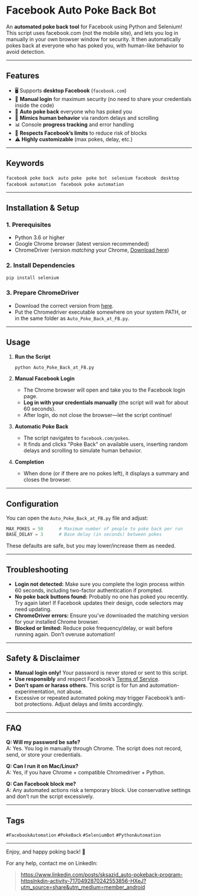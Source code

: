 # Facebook Auto Poke Back Bot

An **automated poke back tool** for Facebook using Python and Selenium! This script uses facebook.com (not the mobile site), and lets you log in manually in your own browser window for security. It then automatically pokes back at everyone who has poked you, with human-like behavior to avoid detection.

---

## Features

- 🖥️ Supports **desktop Facebook** (`facebook.com`)
- 🔐 **Manual login** for maximum security (no need to share your credentials inside the code)
- 👋 **Auto poke back** everyone who has poked you
- 🤖 **Mimics human behavior** via random delays and scrolling
- 📊 Console **progress tracking** and error handling
- 🚦 **Respects Facebook’s limits** to reduce risk of blocks
- ⚠️ **Highly customizable** (max pokes, delay, etc.)

---

## Keywords

`facebook poke back` &nbsp; `auto poke` &nbsp; `poke bot` &nbsp; `selenium facebook` &nbsp; `desktop facebook automation` &nbsp; `facebook poke automation`

---

## Installation & Setup

### 1. Prerequisites

- Python 3.6 or higher
- Google Chrome browser (latest version recommended)
- ChromeDriver (version _matching_ your Chrome, [Download here](https://chromedriver.chromium.org/downloads))

### 2. Install Dependencies

```bash
pip install selenium
```

### 3. Prepare ChromeDriver

- Download the correct version from [here](https://chromedriver.chromium.org/downloads).
- Put the Chromedriver executable somewhere on your system PATH, or in the same folder as `Auto_Poke_Back_at_FB.py`.

---

## Usage

1. **Run the Script**
   ```bash
   python Auto_Poke_Back_at_FB.py
   ```

2. **Manual Facebook Login**
   - The Chrome browser will open and take you to the Facebook login page.
   - **Log in with your credentials manually** (the script will wait for about 60 seconds).
   - After login, do not close the browser—let the script continue!

3. **Automatic Poke Back**
   - The script navigates to `facebook.com/pokes`.
   - It finds and clicks "Poke Back" on available users, inserting random delays and scrolling to simulate human behavior.

4. **Completion**
   - When done (or if there are no pokes left), it displays a summary and closes the browser.

---

## Configuration

You can open the `Auto_Poke_Back_at_FB.py` file and adjust:

```python
MAX_POKES = 50      # Maximum number of people to poke back per run
BASE_DELAY = 3      # Base delay (in seconds) between pokes
```

These defaults are safe, but you may lower/increase them as needed.

---

## Troubleshooting

- **Login not detected:** Make sure you complete the login process within 60 seconds, including two-factor authentication if prompted.
- **No poke back buttons found:** Probably no one has poked you recently. Try again later! If Facebook updates their design, code selectors may need updating.
- **ChromeDriver errors:** Ensure you’ve downloaded the matching version for your installed Chrome browser.
- **Blocked or limited:** Reduce poke frequency/delay, or wait before running again. Don’t overuse automation!

---

## Safety & Disclaimer

- **Manual login only!** Your password is never stored or sent to this script.
- **Use responsibly** and respect Facebook’s [Terms of Service](https://www.facebook.com/terms.php).
- **Don’t spam or harass others.** This script is for fun and automation-experimentation, not abuse.
- Excessive or repeated automated poking _may_ trigger Facebook’s anti-bot protections. Adjust delays and limits accordingly.

---

## FAQ

**Q: Will my password be safe?**  
A: Yes. You log in manually through Chrome. The script does not record, send, or store your credentials.

**Q: Can I run it on Mac/Linux?**  
A: Yes, if you have Chrome + compatible Chromedriver + Python.

**Q: Can Facebook block me?**  
A: Any automated actions risk a temporary block. Use conservative settings and don’t run the script excessively.

---

## Tags

`#FacebookAutomation` `#PokeBack` `#SeleniumBot` `#PythonAutomation`

---

Enjoy, and happy poking back! 👋

For any help, contact me on LinkedIn:
> https://www.linkedin.com/posts/sksazid_auto-pokeback-program-httpslnkdin-activity-7170492870242553856-HXeJ?utm_source=share&utm_medium=member_android

